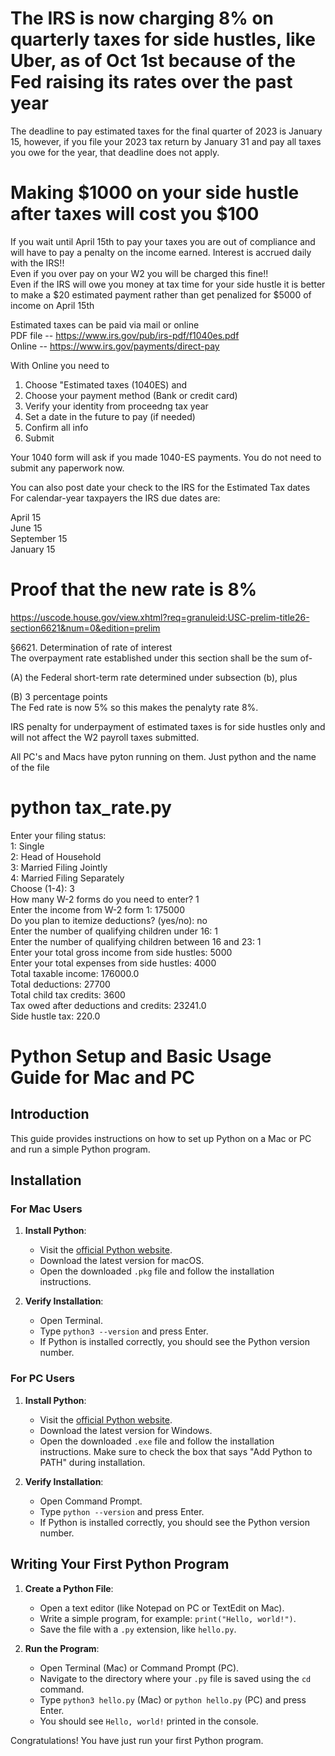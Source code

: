 # The IRS is now charging 8% on quarterly taxes for side hustles, like Uber, as of Oct 1st because of the Fed raising its rates over the past year

The deadline to pay estimated taxes for the final quarter of 2023 is January 15, however, if you file your 2023 tax return by January 31 and pay all taxes you owe for the year, that deadline does not apply.

# Making $1000 on your side hustle after taxes will cost you $100 
If you wait until April 15th to pay your taxes you are out of compliance and will have to pay a penalty on the income earned. Interest is accrued daily with the IRS!!<br>
Even if you over pay on your W2 you will be charged this fine!!<br>
Even if the IRS will owe you money at tax time for your side hustle it is better to make a $20 estimated payment rather than get penalized for $5000 of income on April 15th<br>


Estimated taxes can be paid via mail or online<br>
PDF file -- https://www.irs.gov/pub/irs-pdf/f1040es.pdf<br>
Online -- https://www.irs.gov/payments/direct-pay<br>

With Online you need to <br>
1. Choose "Estimated taxes (1040ES) and
2. Choose your payment method (Bank or credit card)
3. Verify your identity from proceedng tax year
4. Set a date in the future to pay (if needed)
5. Confirm all info
6. Submit

Your 1040 form will ask if you made 1040-ES payments. You do not need to submit any paperwork now.<br>

You can also post date your check to the IRS for the Estimated Tax dates<br>
For calendar-year taxpayers the IRS due dates are:<br>

April 15<br>
June 15<br>
September 15<br>
January 15<br>

# Proof that the new rate is 8%
https://uscode.house.gov/view.xhtml?req=granuleid:USC-prelim-title26-section6621&num=0&edition=prelim<br>

§6621. Determination of rate of interest<br>
The overpayment rate established under this section shall be the sum of-<br>

(A) the Federal short-term rate determined under subsection (b), plus<br>

(B) 3 percentage points <br>
The Fed rate is now 5% so this makes the penalyty rate 8%.<br>

IRS penalty for underpayment of estimated taxes is for side hustles only and will not affect the W2 payroll taxes submitted.<br>

All PC's and Macs have pyton running on them. Just python and the name of the file<br>
# python tax_rate.py
Enter your filing status:<br>
1: Single<br>
2: Head of Household<br>
3: Married Filing Jointly<br>
4: Married Filing Separately<br>
Choose (1-4): 3<br>
How many W-2 forms do you need to enter? 1<br>
Enter the income from W-2 form 1: 175000<br>
Do you plan to itemize deductions? (yes/no): no<br>
Enter the number of qualifying children under 16: 1<br>
Enter the number of qualifying children between 16 and 23: 1<br>
Enter your total gross income from side hustles: 5000<br>
Enter your total expenses from side hustles: 4000<br>
Total taxable income: 176000.0<br>
Total deductions: 27700<br>
Total child tax credits: 3600<br>
Tax owed after deductions and credits: 23241.0<br>
Side hustle tax: 220.0<br>


# Python Setup and Basic Usage Guide for Mac and PC

## Introduction

This guide provides instructions on how to set up Python on a Mac or PC and run a simple Python program.

## Installation

### For Mac Users

1. **Install Python**: 
   - Visit the [official Python website](https://www.python.org/downloads/).
   - Download the latest version for macOS.
   - Open the downloaded `.pkg` file and follow the installation instructions.

2. **Verify Installation**: 
   - Open Terminal.
   - Type `python3 --version` and press Enter. 
   - If Python is installed correctly, you should see the Python version number.

### For PC Users

1. **Install Python**: 
   - Visit the [official Python website](https://www.python.org/downloads/).
   - Download the latest version for Windows.
   - Open the downloaded `.exe` file and follow the installation instructions. Make sure to check the box that says "Add Python to PATH" during installation.

2. **Verify Installation**: 
   - Open Command Prompt.
   - Type `python --version` and press Enter. 
   - If Python is installed correctly, you should see the Python version number.

## Writing Your First Python Program

1. **Create a Python File**:
   - Open a text editor (like Notepad on PC or TextEdit on Mac).
   - Write a simple program, for example: `print("Hello, world!")`.
   - Save the file with a `.py` extension, like `hello.py`.

2. **Run the Program**:
   - Open Terminal (Mac) or Command Prompt (PC).
   - Navigate to the directory where your `.py` file is saved using the `cd` command.
   - Type `python3 hello.py` (Mac) or `python hello.py` (PC) and press Enter.
   - You should see `Hello, world!` printed in the console.

Congratulations! You have just run your first Python program.

